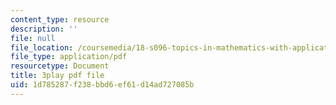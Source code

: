 ```yaml
---
content_type: resource
description: ''
file: null
file_location: /coursemedia/18-s096-topics-in-mathematics-with-applications-in-finance-fall-2013/1d785287f238bbd6ef61d14ad727085b_ywl3pq6yc54.pdf
file_type: application/pdf
resourcetype: Document
title: 3play pdf file
uid: 1d785287-f238-bbd6-ef61-d14ad727085b
---
```

